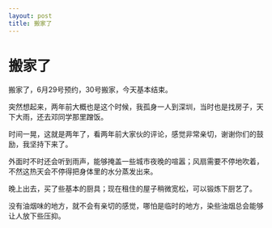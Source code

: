 ```yaml
---
layout: post
title: 搬家了 
---
```


# 搬家了

搬家了，6月29号预约，30号搬家，今天基本结束。

突然想起来，两年前大概也是这个时候，我孤身一人到深圳，当时也是找房子，天下大雨，还去邓同学那里蹭饭。 

时间一晃，这就是两年了，看两年前大家伙的评论，感觉非常亲切，谢谢你们的鼓励，我坚持下来了。

外面时不时还会听到雨声，能够掩盖一些城市夜晚的喧嚣；风扇需要不停地吹着，不然这热天会不停得把身体里的水分蒸发出来。

晚上出去，买了些基本的厨具；现在租住的屋子稍微宽松，可以锻炼下厨艺了。

没有油烟味的地方，就不会有亲切的感觉，哪怕是临时的地方，染些油烟总会能够让人放下些压抑。